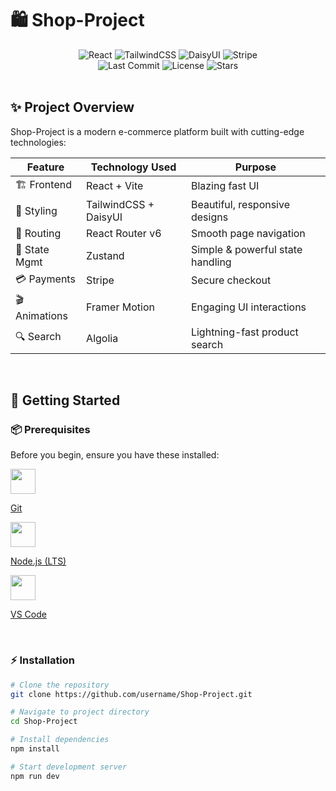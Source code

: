 # 🛍️ Shop-Project

<div align="center">
  <img src="https://img.shields.io/badge/React-61DAFB?style=for-the-badge&logo=react&logoColor=white" alt="React">
  <img src="https://img.shields.io/badge/TailwindCSS-06B6D4?style=for-the-badge&logo=tailwindcss&logoColor=white" alt="TailwindCSS">
  <img src="https://img.shields.io/badge/DaisyUI-5A0EF8?style=for-the-badge" alt="DaisyUI">
  <img src="https://img.shields.io/badge/Stripe-008CDD?style=for-the-badge&logo=stripe&logoColor=white" alt="Stripe">
</div>

<div align="center">
  <img src="https://img.shields.io/github/last-commit/username/Shop-Project?style=flat-square" alt="Last Commit">
  <img src="https://img.shields.io/github/license/username/Shop-Project?style=flat-square" alt="License">
  <img src="https://img.shields.io/github/stars/username/Shop-Project?style=flat-square" alt="Stars">
</div>

<br>

## ✨ Project Overview

<div class="card">
  <div class="card-body">
    Shop-Project is a modern e-commerce platform built with cutting-edge technologies:
  </div>
</div>

| Feature          | Technology Used          | Purpose                          |
|-----------------|-------------------------|----------------------------------|
| 🏗️ Frontend     | React + Vite            | Blazing fast UI                  |
| 🎨 Styling      | TailwindCSS + DaisyUI   | Beautiful, responsive designs    |
| 🚦 Routing      | React Router v6         | Smooth page navigation           |
| 🧠 State Mgmt   | Zustand                 | Simple & powerful state handling |
| 💳 Payments     | Stripe                  | Secure checkout                  |
| 🎬 Animations   | Framer Motion           | Engaging UI interactions         |
| 🔍 Search       | Algolia                 | Lightning-fast product search    |

<br>

## 🚀 Getting Started

### 📦 Prerequisites

Before you begin, ensure you have these installed:

<div class="grid">
  <div class="item">
    <img src="https://cdn.jsdelivr.net/gh/devicons/devicon/icons/git/git-original.svg" width="40" height="40"/>
    <p><a href="https://git-scm.com/">Git</a></p>
  </div>

  <div class="item">
    <img src="https://cdn.jsdelivr.net/gh/devicons/devicon/icons/nodejs/nodejs-original.svg" width="40" height="40"/>
    <p><a href="https://nodejs.org/">Node.js (LTS)</a></p>
  </div>

  <div class="item">
    <img src="https://cdn.jsdelivr.net/gh/devicons/devicon/icons/vscode/vscode-original.svg" width="40" height="40"/>
    <p><a href="https://code.visualstudio.com/">VS Code</a></p>
  </div>
</div>

<br>

### ⚡ Installation

```bash
# Clone the repository
git clone https://github.com/username/Shop-Project.git

# Navigate to project directory
cd Shop-Project

# Install dependencies
npm install

# Start development server
npm run dev